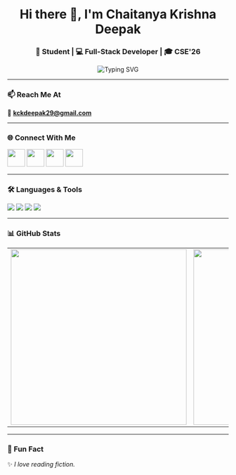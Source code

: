 <h1 align="center">Hi there 👋, I'm Chaitanya Krishna Deepak</h1>
<h3 align="center">🚀 Student | 💻 Full-Stack Developer | 🎓 CSE'26</h3>

<p align="center">
  <img src="https://readme-typing-svg.demolab.com?font=Fira+Code&pause=1000&center=true&vCenter=true&multiline=true&width=500&lines=Tech+Explorer+%7C+Code+Dreamer+%7C+AI+Learner;" alt="Typing SVG" />
</p>

---

### 📫 Reach Me At
📧 **kckdeepak29@gmail.com**

---

### 🌐 Connect With Me
<p align="left">
  <a href="https://linkedin.com/in/chaitanya-krishna-deepak" target="_blank"><img src="https://skillicons.dev/icons?i=linkedin" width="40"/></a>
  <a href="https://instagram.com/chaitanya_290605" target="_blank"><img src="https://skillicons.dev/icons?i=instagram" width="40"/></a>
  <a href="https://www.hackerrank.com/chaitanya_krishna_deepak" target="_blank"><img src="https://cdn.worldvectorlogo.com/logos/hackerrank.svg" width="40"/></a>
  <a href="https://leetcode.com/chaitanya_krishna_deepak" target="_blank"><img src="https://cdn.worldvectorlogo.com/logos/leetcode.svg" width="40"/></a>
</p>

---

### 🛠️ Languages & Tools

<p align="left">
  <img src="https://skillicons.dev/icons?i=c,cpp,java,python,javascript,dart,html,css" />
  <img src="https://skillicons.dev/icons?i=react,nextjs,nodejs,express,redux,flutter,django" />
  <img src="https://skillicons.dev/icons?i=mysql,mongodb,postgres,gcp,aws,docker,git,linux" />
  <img src="https://skillicons.dev/icons?i=figma,postman,github,vscode" />
</p>

---

### 📊 GitHub Stats

<table align="center">
  <tr>
    <td>
      <img src="https://github-readme-stats.vercel.app/api?username=kckDeepak&theme=tokyonight&hide_border=false&include_all_commits=false&count_private=false&title_color=1E90FF" width="400px" />
    </td>
    <td>
      <img src="https://nirzak-streak-stats.vercel.app/?user=kckDeepak&theme=tokyonight&hide_border=false&title_color=1E90FF" width="400px" />
    </td>
  </tr>
</table>

---

### 🚀 Fun Fact

✨ *I love reading fiction.*

